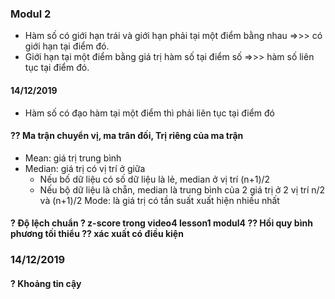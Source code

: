 ### Modul 2

- Hàm số có giới hạn trái và giới hạn phải tại một điểm bằng nhau =>>> có giới hạn tại điểm đó.
- Giới hạn tại một điểm bằng giá trị hàm số tại điểm số =>>> hàm số liên tục tại điểm đó.

#### 14/12/2019
- Hàm số có đạo hàm tại một điểm thì phải liên tục tại điểm đó

#### ?? Ma trận chuyển vị, ma trân đối, Trị riêng của ma trận 

- Mean: giá trị trung bình
- Median: giá trị có vị trí ở giữa
  * Nếu bố dữ liệu có số dữ liệu là lẻ, median ở vị trí (n+1)/2
  * Nếu bộ dữ liệu là chẵn, median là trung bình của 2 giá trị ở 2 vị trí n/2 và (n+1)/2
Mode: là giá trị có tần suất xuất hiện nhiều nhất

#### ? Độ lệch chuẩn ? z-score trong video4 lesson1 modul4 ?? Hồi quy bình phương tối thiểu ?? xác xuất có điều kiện

### 14/12/2019

#### ? Khoảng tin cậy